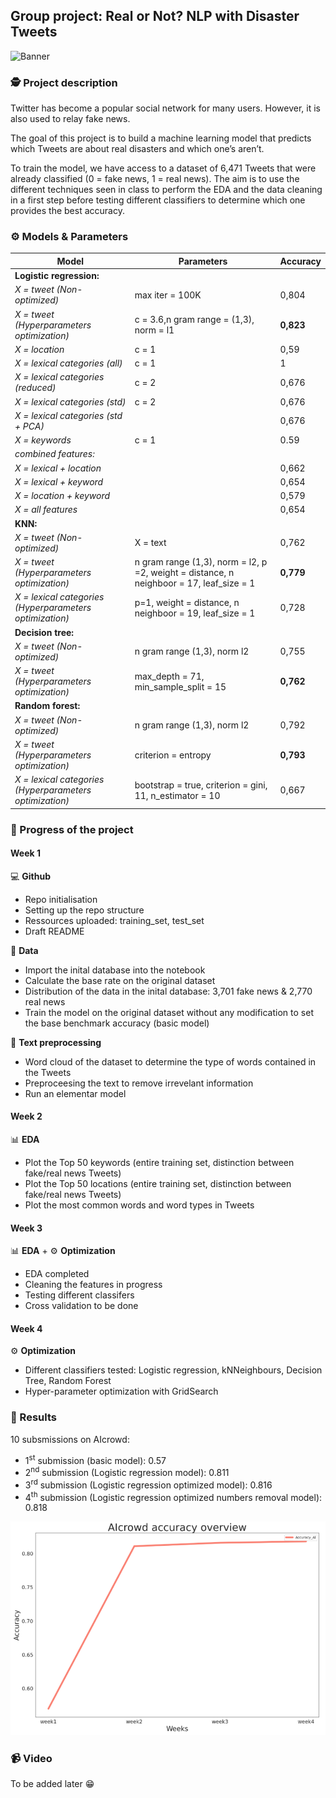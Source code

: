 ## Group project: Real or Not? NLP with Disaster Tweets

![Banner](https://raw.githubusercontent.com/mbayle98/DMML2020-Alpina/main/Documents/Banner_project_alpina.png)


### 🕵️ Project description

Twitter has become a popular social network for many users. However, it is also used to relay fake news.  

The goal of this project is to build a machine learning model that predicts which Tweets are about real disasters and which one’s aren’t.  

To train the model, we have access to a dataset of 6,471 Tweets that were already classified (0 = fake news, 1 = real news). The aim is to use the different techniques seen in class to perform the EDA and the data cleaning in a first step before testing different classifiers to determine which one provides the best accuracy.  

### ⚙️ Models & Parameters

| **Model** | **Parameters**                        | **Accuracy** |
|------------------|----------------------------------------|-------------|
| **Logistic regression:** |                  |   |  
| *X = tweet (Non-optimized)*           | max iter = 100K      | 0,804  |
| *X = tweet (Hyperparameters optimization)*           | c = 3.6,n gram range = (1,3), norm = l1      | **0,823**|
| *X = location*           | c = 1                           | 0,59  |
| *X = lexical categories (all)*           | c = 1  | 1  |
| *X = lexical categories (reduced)*       | c = 2  | 0,676 |
| *X = lexical categories (std)*           | c = 2  | 0,676 |
| *X = lexical categories (std + PCA)*          |   |0,676  |
| *X = keywords*           | c = 1     | 0.59 |
| *combined features:*     |     |  |
| *X = lexical + location*           |     | 0,662 |
| *X = lexical + keyword*            |     | 0,654   |
| *X = location + keyword*           |     | 0,579 |
| *X = all features*                 |     | 0,654 |
| **KNN:**          |                          |   |
| *X = tweet (Non-optimized)*          | X = text           | 0,762 |
| *X = tweet (Hyperparameters optimization)*          | n gram range (1,3), norm = l2, p =2, weight = distance, n neighboor = 17, leaf_size = 1  | **0,779**  |
| *X = lexical categories (Hyperparameters optimization)*         | p=1, weight = distance, n neighboor = 19, leaf_size = 1  | 0,728  |
| **Decision tree:**       |                 |   |
| *X = tweet (Non-optimized)*          | n gram range (1,3), norm l2 | 0,755  |
| *X = tweet (Hyperparameters optimization)*          | max_depth = 71, min_sample_split = 15 | **0,762** |
| **Random forest:**           |                              |  |
| *X = tweet (Non-optimized)*           | n gram range (1,3), norm l2    | 0,792  |
| *X = tweet (Hyperparameters optimization)*           | criterion = entropy    | **0,793**  |
| *X = lexical categories (Hyperparameters optimization)*           | bootstrap = true, criterion = gini, 11, n_estimator = 10 | 0,667 |

### 🚀 Progress of the project

#### Week 1

💻 **Github**

- Repo initialisation
- Setting up the repo structure
- Ressources uploaded: training_set, test_set
- Draft README

💾 **Data**

- Import the inital database into the notebook
- Calculate the base rate on the original dataset
- Distribution of the data in the inital database: 3,701 fake news & 2,770 real news
- Train the model on the original dataset without any modification to set the base benchmark accuracy (basic model)

🧹 **Text preprocessing**

- Word cloud of the dataset to determine the type of words contained in the Tweets
- Preproceesing the text to remove irrevelant information 
- Run an elementar model

#### Week 2

📊 **EDA**

- Plot the Top 50 keywords (entire training set, distinction between fake/real news Tweets)
- Plot the Top 50 locations (entire training set, distinction between fake/real news Tweets)
- Plot the most common words and word types in Tweets

#### Week 3

📊 **EDA** + ⚙️ **Optimization**

- EDA completed
- Cleaning the features in progress
- Testing different classifers
- Cross validation to be done

#### Week 4

⚙️ **Optimization**

- Different classifiers tested: Logistic regression, kNNeighbours, Decision Tree, Random Forest
- Hyper-parameter optimization with GridSearch

### 🥇 Results

10 subsmissions on AIcrowd:
- 1<sup>st</sup> submission (basic model): 0.57
- 2<sup>nd</sup> submission (Logistic regression model): 0.811
- 3<sup>rd</sup> submission (Logistic regression optimized model): 0.816
- 4<sup>th</sup> submission (Logistic regression optimized numbers removal model): 0.818




![Graphic AIcrowd](Documents/AICROWD.PNG)

### 📹 Video

To be added later 😁
